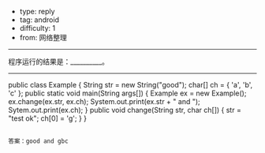 - type: reply
- tag: android
- difficulty:  1
- from: 网络整理

--------

程序运行的结果是：__________。

---------

public class Example {
	String str = new String("good");
	char[] ch = { 'a', 'b', 'c' };
	public static void main(String args[]) {
		Example ex = new Example();
		ex.change(ex.str, ex.ch);
		System.out.print(ex.str + " and ");
		Sytem.out.print(ex.ch);
	}
	public void change(String str, char ch[]) {
		str = "test ok";
		ch[0] = 'g';
	}
}
```

答案：good and gbc

